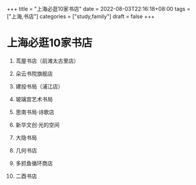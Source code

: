 +++
title = "上海必逛10家书店"
date = 2022-08-03T22:16:18+08:00
tags = ["上海,书店"]
categories = ["study,family"]
draft = false
+++

# 上海必逛10家书店

1. 茑屋书店（前滩太古里店）

2. 朵云书院旗舰店

3. 建投书局（浦江店）

4. 玻璃宫艺术书局

5. 思南书局·诗歌店

6. 新华文创·光的空间

7. 大隐书局

8. 几何书店

9. 多抓鱼循环商店

10. 二酉书店
